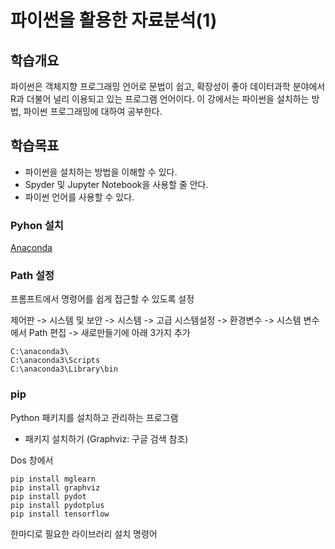# 파이썬을 활용한 자료분석(1)

## 학습개요

파이썬은 객체지향 프로그래밍 언어로 문법이 쉽고, 확장성이 좋아 데이터과학 분야에서 R과 더불어 널리 이용되고 있는 프로그램 언어이다. 이 강에서는 파이썬을 설치하는 방법, 파이썬 프로그래밍에 대하여 공부한다.

## 학습목표

- 파이썬을 설치하는 방법을 이해할 수 있다.
- Spyder 및 Jupyter Notebook을 사용할 줄 안다.
- 파이썬 언어를 사용할 수 있다.

### Pyhon 설치

[Anaconda](www.anaconda.com)

### Path 설정

프롬프트에서 명령어를 쉽게 접근할 수 있도록 설정

제어판 -> 시스템 및 보안 -> 시스템 -> 고급 시스템설정 ->
환경변수 -> 시스템 변수에서 Path 편집 -> 새로만들기에 아래 3가지 추가

```
C:\anaconda3\
C:\anaconda3\Scripts
C:\anaconda3\Library\bin
```

### pip

Python 패키지를 설치하고 관리하는 프로그램

- 패키지 설치하기 (Graphviz: 구글 검색 참조)

Dos 창에서

```
pip install mglearn
pip install graphviz
pip install pydot
pip install pydotplus
pip install tensorflow
```

한마디로 필요한 라이브러리 설치 명령어

